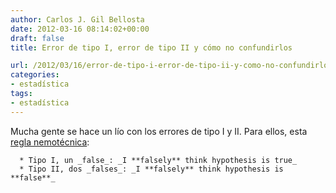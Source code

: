 ```yaml
---
author: Carlos J. Gil Bellosta
date: 2012-03-16 08:14:02+00:00
draft: false
title: Error de tipo I, error de tipo II y cómo no confundirlos

url: /2012/03/16/error-de-tipo-i-error-de-tipo-ii-y-como-no-confundirlos/
categories:
- estadística
tags:
- estadística
---
```


Mucha gente se hace un lío con los errores de tipo I y II. Para ellos, esta [regla nemotécnica](http://stats.stackexchange.com/questions/1610/is-there-a-way-to-remember-the-definitions-of-type-i-and-type-ii-errors):



	  * Tipo I, un _false_: _I **falsely** think hypothesis is true_
	  * Tipo II, dos _falses_: _I **falsely** think hypothesis is **false**_

